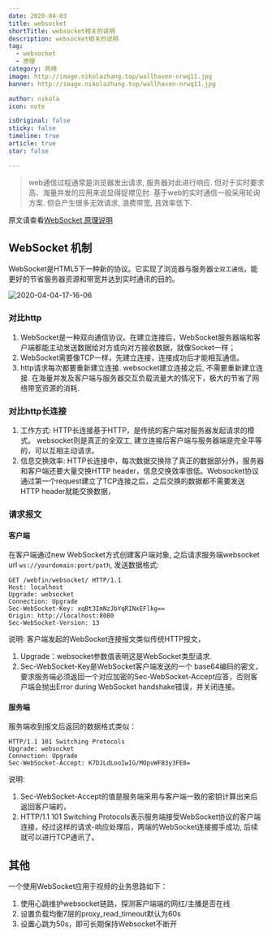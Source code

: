 ```yaml
---
date: 2020-04-03
title: websocket
shortTitle: websocket相关的说明
description: websocket相关的说明
tag:
  - websocket
  - 原理
category: 网络
image: http://image.nikolazhang.top/wallhaven-nrwq11.jpg
banner: http://image.nikolazhang.top/wallhaven-nrwq11.jpg

author: nikola
icon: note

isOriginal: false
sticky: false
timeline: true
article: true
star: false

---
```


> web通信过程通常是浏览器发出请求, 服务器对此进行响应. 但对于实时要求高、海量并发的应用来说显得捉襟见肘. 基于web的实时通信一般采用轮询方案. 但会产生很多无效请求, 浪费带宽, 且效率低下.

原文请查看[WebSocket 原理说明](https://cloud.tencent.com/document/product/214/4150)

## WebSocket 机制

WebSocket是HTML5下一种新的协议。它实现了浏览器与服务器`全双工通信`，能更好的节省服务器资源和带宽并达到实时通讯的目的。

![2020-04-04-17-16-06](https://tech.nikolazhang.top/2020-04-04-17-16-06.png)

### 对比http

1. WebSocket是一种双向通信协议。在建立连接后，WebSocket服务器端和客户端都能主动发送数据给对方或向对方接收数据，就像Socket一样；
2. WebSocket需要像TCP一样，先建立连接，连接成功后才能相互通信。
3. http请求每次都要重新建立连接. websocket建立连接之后, 不需要重新建立连接. 在海量并发及客户端与服务器交互负载流量大的情况下，极大的节省了网络带宽资源的消耗.

### 对比http长连接

1. 工作方式: HTTP长连接基于HTTP，是传统的客户端对服务器发起请求的模式。 websocket则是真正的全双工, 建立连接后客户端与服务器端是完全平等的，可以互相主动请求。
2. 信息交换效率: HTTP长连接中，每次数据交换除了真正的数据部分外，服务器和客户端还要大量交换HTTP header，信息交换效率很低。Websocket协议通过第一个request建立了TCP连接之后，之后交换的数据都不需要发送 HTTP header就能交换数据，

### 请求报文

#### 客户端

在客户端通过new WebSocket方式创建客户端对象, 之后请求服务端websocket url `ws://yourdomain:port/path`, 发送数据格式:

```
GET /webfin/websocket/ HTTP/1.1
Host: localhost
Upgrade: websocket
Connection: Upgrade
Sec-WebSocket-Key: xqBt3ImNzJbYqRINxEFlkg==
Origin: http://localhost:8080
Sec-WebSocket-Version: 13
```

说明: 客户端发起的WebSocket连接报文类似传统HTTP报文，

1. Upgrade：websocket参数值表明这是WebSocket类型请求.
2. Sec-WebSocket-Key是WebSocket客户端发送的一个 base64编码的密文，要求服务端必须返回一个对应加密的Sec-WebSocket-Accept应答，否则客户端会抛出Error during WebSocket handshake错误，并关闭连接。

#### 服务端

服务端收到报文后返回的数据格式类似：

```
HTTP/1.1 101 Switching Protocols
Upgrade: websocket
Connection: Upgrade
Sec-WebSocket-Accept: K7DJLdLooIwIG/MOpvWFB3y3FE8=
```

说明:

1. Sec-WebSocket-Accept的值是服务端采用与客户端一致的密钥计算出来后返回客户端的，
2. HTTP/1.1 101 Switching Protocols表示服务端接受WebSocket协议的客户端连接，经过这样的请求-响应处理后，两端的WebSocket连接握手成功, 后续就可以进行TCP通讯了。

## 其他

一个使用WebSocket应用于视频的业务思路如下：

1. 使用心跳维护websocket链路，探测客户端端的网红/主播是否在线
2. 设置负载均衡7层的proxy_read_timeout默认为60s
3. 设置心跳为50s，即可长期保持Websocket不断开

